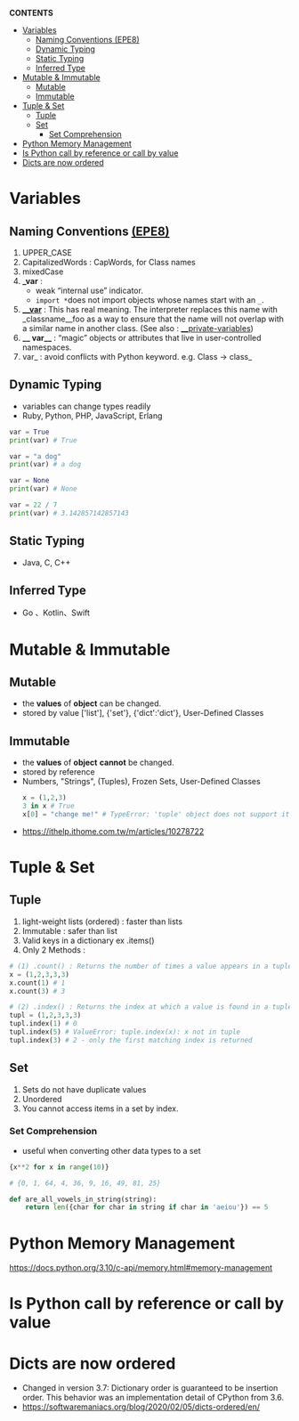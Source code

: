 **CONTENTS**
- [Variables](#variables)
  - [Naming Conventions (EPE8)](#naming-conventions-epe8)
  - [Dynamic Typing](#dynamic-typing)
  - [Static Typing](#static-typing)
  - [Inferred Type](#inferred-type)
- [Mutable \& Immutable](#mutable--immutable)
  - [Mutable](#mutable)
  - [Immutable](#immutable)
- [Tuple \& Set](#tuple--set)
  - [Tuple](#tuple)
  - [Set](#set)
    - [Set Comprehension](#set-comprehension)
- [Python Memory Management](#python-memory-management)
- [Is Python call by reference or call by value](#is-python-call-by-reference-or-call-by-value)
- [Dicts are now ordered](#dicts-are-now-ordered)

# Variables

## Naming Conventions [(EPE8)](https://peps.python.org/pep-0008/#naming-conventions)
1. UPPER_CASE
2. CapitalizedWords : CapWords, for Class names
3. mixedCase
4. **_var** : 
   - weak “internal use” indicator.
   - ```import *```does not import objects whose names start with an ```_```.
5. [**__var**](https://stackoverflow.com/questions/1301346/what-is-the-meaning-of-single-and-double-underscore-before-an-object-name) : This has real meaning. The interpreter replaces this name with _classname__foo as a way to ensure that the name will not overlap with a similar name in another class.
(See also : [__private-variables](https://github.com/jeyu54217/study_notes/blob/main/Python/OOP.md#__private-variables))
7. **__ var__** : “magic” objects or attributes that live in user-controlled namespaces.
8. var_ : avoid conflicts with Python keyword. e.g. Class -> class_

## Dynamic Typing
- variables can change types readily
- Ruby, Python, PHP, JavaScript, Erlang
```python
var = True
print(var) # True

var = "a dog"
print(var) # a dog

var = None
print(var) # None

var = 22 / 7
print(var) # 3.142857142857143
```
## Static Typing
- Java, C, C++
## Inferred Type
- Go 、Kotlin、Swift
# Mutable & Immutable
## Mutable
  - the **values** of **object** can be changed.
  - stored by value
   ['list'], {'set'}, {'dict':'dict'}, User-Defined Classes
## Immutable
  - the **values** of  **object** **cannot** be changed.
  - stored by reference
  - Numbers, "Strings", (Tuples), Frozen Sets, User-Defined Classes 
    ```python
    x = (1,2,3)
    3 in x # True
    x[0] = "change me!" # TypeError: 'tuple' object does not support item assignment
    ```
- https://ithelp.ithome.com.tw/m/articles/10278722
# Tuple & Set 
## Tuple
1. light-weight lists (ordered) : faster than lists
2. Immutable : safer than list
3. Valid keys in a dictionary ex .items() 
4. Only 2 Methods : 
```python
# (1) .count() : Returns the number of times a value appears in a tuple
x = (1,2,3,3,3)
x.count(1) # 1
x.count(3) # 3

# (2) .index() : Returns the index at which a value is found in a tuple.
tupl = (1,2,3,3,3)
tupl.index(1) # 0
tupl.index(5) # ValueError: tuple.index(x): x not in tuple
tupl.index(3) # 2 - only the first matching index is returned
```

## Set 

1. Sets do not have duplicate values
2. Unordered
3. You cannot access items in a set by index.
### Set Comprehension
-  useful when converting other data types to a set
```python
{x**2 for x in range(10)}

# {0, 1, 64, 4, 36, 9, 16, 49, 81, 25}

def are_all_vowels_in_string(string):
    return len({char for char in string if char in 'aeiou'}) == 5
```

# Python Memory Management
https://docs.python.org/3.10/c-api/memory.html#memory-management

# Is Python call by reference or call by value
#  Dicts are now ordered
- Changed in version 3.7: Dictionary order is guaranteed to be insertion order. This behavior was an implementation detail of CPython from 3.6.
- https://softwaremaniacs.org/blog/2020/02/05/dicts-ordered/en/
